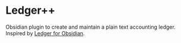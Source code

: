 # Ledger++

Obsidian plugin to create and maintain a plain text accounting ledger. Inspired by [Ledger for Obsidian](https://github.com/tgrosinger/ledger-obsidian).
